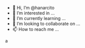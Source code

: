 - 👋 Hi, I’m @hanarcito
- 👀 I’m interested in ...
- 🌱 I’m currently learning ...
- 💞️ I’m looking to collaborate on ...
- 📫 How to reach me ...

<!---
hanarcito/hanarcito is a ✨ special ✨ repository because its `README.md` (this file) appears on your GitHub profile.
You can click the Preview link to take a look at your changes.
--->a

